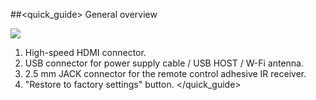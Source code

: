 ##<quick_guide> General overview

![](http://static.energysistem.com/images/manuals/42162/550031863b397.jpg)

1. High-speed HDMI connector.
2. USB connector for power supply cable / USB HOST / W-Fi antenna.
3. 2.5 mm JACK connector for the remote control adhesive IR receiver.
4. "Restore to factory settings" button.
</quick_guide>
